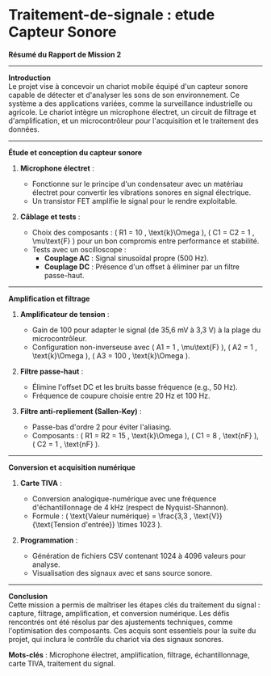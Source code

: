 # Traitement-de-signale : etude Capteur Sonore
**Résumé du Rapport de Mission 2**

---

**Introduction**  
Le projet vise à concevoir un chariot mobile équipé d'un capteur sonore capable de détecter et d'analyser les sons de son environnement. Ce système a des applications variées, comme la surveillance industrielle ou agricole. Le chariot intègre un microphone électret, un circuit de filtrage et d'amplification, et un microcontrôleur pour l'acquisition et le traitement des données.

---

**Étude et conception du capteur sonore**  
1. **Microphone électret** :  
   - Fonctionne sur le principe d'un condensateur avec un matériau électret pour convertir les vibrations sonores en signal électrique.  
   - Un transistor FET amplifie le signal pour le rendre exploitable.  

2. **Câblage et tests** :  
   - Choix des composants : \( R1 = 10 \, \text{k}\Omega \), \( C1 = C2 = 1 \, \mu\text{F} \) pour un bon compromis entre performance et stabilité.  
   - Tests avec un oscilloscope :  
     - **Couplage AC** : Signal sinusoïdal propre (500 Hz).  
     - **Couplage DC** : Présence d'un offset à éliminer par un filtre passe-haut.  

---

**Amplification et filtrage**  
1. **Amplificateur de tension** :  
   - Gain de 100 pour adapter le signal (de 35,6 mV à 3,3 V) à la plage du microcontrôleur.  
   - Configuration non-inverseuse avec \( A1 = 1 \, \mu\text{F} \), \( A2 = 1 \, \text{k}\Omega \), \( A3 = 100 \, \text{k}\Omega \).  

2. **Filtre passe-haut** :  
   - Élimine l'offset DC et les bruits basse fréquence (e.g., 50 Hz).  
   - Fréquence de coupure choisie entre 20 Hz et 100 Hz.  

3. **Filtre anti-repliement (Sallen-Key)** :  
   - Passe-bas d'ordre 2 pour éviter l'aliasing.  
   - Composants : \( R1 = R2 = 15 \, \text{k}\Omega \), \( C1 = 8 \, \text{nF} \), \( C2 = 1 \, \text{nF} \).  

---

**Conversion et acquisition numérique**  
1. **Carte TIVA** :  
   - Conversion analogique-numérique avec une fréquence d'échantillonnage de 4 kHz (respect de Nyquist-Shannon).  
   - Formule : \( \text{Valeur numérique} = \frac{3,3 \, \text{V}}{\text{Tension d'entrée}} \times 1023 \).  

2. **Programmation** :  
   - Génération de fichiers CSV contenant 1024 à 4096 valeurs pour analyse.  
   - Visualisation des signaux avec et sans source sonore.  

---

**Conclusion**  
Cette mission a permis de maîtriser les étapes clés du traitement du signal : capture, filtrage, amplification, et conversion numérique. Les défis rencontrés ont été résolus par des ajustements techniques, comme l'optimisation des composants. Ces acquis sont essentiels pour la suite du projet, qui inclura le contrôle du chariot via des signaux sonores.  

**Mots-clés** : Microphone électret, amplification, filtrage, échantillonnage, carte TIVA, traitement du signal.
